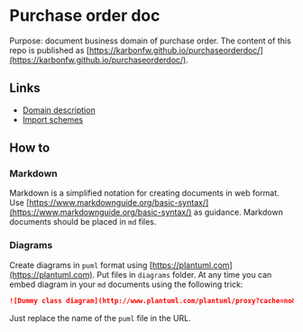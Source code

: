 # Purchase order doc
Purpose: document business domain of purchase order. The content of this repo is published as [https://karbonfw.github.io/purchaseorderdoc/](https://karbonfw.github.io/purchaseorderdoc/).

## Links
* [Domain description](domain.md)
* [Import schemes](import.md)

## How to
### Markdown
Markdown is a simplified notation for creating documents in web format. Use [https://www.markdownguide.org/basic-syntax/](https://www.markdownguide.org/basic-syntax/) as guidance. Markdown documents should be placed in `md` files.

### Diagrams
Create diagrams in `puml` format using [https://plantuml.com](https://plantuml.com). Put files in `diagrams` folder. At any time you can embed diagram in your `md` documents using the following trick:

```markdown
![Dummy class diagram](http://www.plantuml.com/plantuml/proxy?cache=no&src=https://raw.githubusercontent.com/karbonfw/purchaseorderdoc/master/diagrams/dummy-class-diagram.puml)
```

Just replace the name of the `puml` file in the URL.
